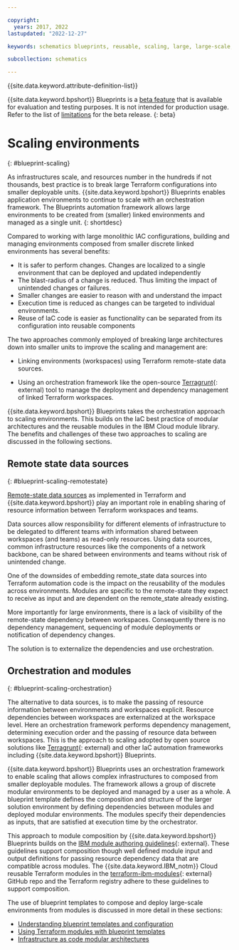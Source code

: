 ```yaml
---

copyright:
  years: 2017, 2022
lastupdated: "2022-12-27"

keywords: schematics blueprints, reusable, scaling, large, large-scale, reuse, modules

subcollection: schematics

---
```


{{site.data.keyword.attribute-definition-list}}

{{site.data.keyword.bpshort}} Blueprints is a [beta feature](/docs/schematics?topic=schematics-bp-beta-limitations) that is available for evaluation and testing purposes. It is not intended for production usage. Refer to the list of [limitations](/docs/schematics?topic=schematics-bp-beta-limitations#sc-bp-beta-limitation) for the beta release.
{: beta}

# Scaling environments
{: #blueprint-scaling}

As infrastructures scale, and resources number in the hundreds if not thousands, best practice is to break large Terraform configurations into smaller deployable units. {{site.data.keyword.bpshort}} Blueprints enables application environments to continue to scale with an orchestration framework. The Blueprints automation framework allows large environments to be created from (smaller) linked environments and managed as a single unit. 
{: shortdesc}

Compared to working with large monolithic IAC configurations, building and managing environments composed from smaller discrete linked environments has several benefits: 

- It is safer to perform changes. Changes are localized to a single environment that can be deployed and updated independently
- The blast-radius of a change is reduced. Thus limiting the impact of unintended changes or failures. 
- Smaller changes are easier to reason with and understand the impact 
- Execution time is reduced as changes can be targeted to individual environments. 
- Reuse of IaC code is easier as functionality can be separated from its configuration into reusable components 

The two approaches commonly employed of breaking large architectures down into smaller units to improve the scaling and management are:

- Linking environments (workspaces) using Terraform remote-state data sources. 

- Using an orchestration framework like the open-source [Terragrunt](https://terragrunt.gruntwork.io/){: external) tool to manage the deployment and dependency management of linked Terraform workspaces. 


{{site.data.keyword.bpshort}} Blueprints takes the orchestration approach to scaling environments. This builds on the IaC best practice of modular architectures and the reusable modules in the IBM Cloud module library. The benefits and challenges of these two approaches to scaling are discussed in the following sections. 


## Remote state data sources
{: #blueprint-scaling-remotestate}

[Remote-state data sources](/docs/schematics?topic=schematics-remote-state) as implemented in Terraform and {{site.data.keyword.bpshort}} play an important role in enabling sharing of resource information between Terraform workspaces and teams. 

Data sources allow responsibility for different elements of infrastructure to be delegated to different teams with information shared between workspaces (and teams) as read-only resources. Using data sources, common infrastructure resources like the components of a network backbone, can be shared between environments and teams without risk of unintended change. 

One of the downsides of embedding remote_state data sources into Terraform automation code is the impact on the reusability of the modules across environments. Modules are specific to the remote-state they expect to receive as input and are dependent on the remote_state already existing. 

More importantly for large environments, there is a lack of visibility of the remote-state dependency between workspaces. Consequently there is no dependency management, sequencing of module deployments or notification of dependency changes.  

The solution is to externalize the dependencies and use orchestration.  


## Orchestration and modules
{: #blueprint-scaling-orchestration}

The alternative to data sources, is to make the passing of resource information between environments and workspaces explicit. Resource dependencies between workspaces are externalized at the workspace level. Here an orchestration framework performs dependency management, determining execution order and the passing of resource data between workspaces. This is the approach to scaling adopted by open source solutions like [Terragrunt](https://terragrunt.gruntwork.io/){: external) and other IaC automation frameworks including {{site.data.keyword.bpshort}} Blueprints.     

{{site.data.keyword.bpshort}} Blueprints uses an orchestration framework to enable scaling that allows complex infrastructures to composed from smaller deployable modules. The framework allows a group of discrete modular environments to be deployed and managed by a user as a whole. A blueprint template defines the composition and structure of the larger solution environment by defining dependencies between modules and deployed modular environments. The modules specify their dependencies as inputs, that are satisfied at execution time by the orchestrator.  

This approach to module composition by {{site.data.keyword.bpshort}} Blueprints builds on the [IBM module authoring guidelines](https://terraform-ibm-modules.github.io/documentation/#/implementation-guidelines){: external}. These guidelines support composition though well defined module input and output definitions for passing resource dependency data that are compatible across modules. The {{site.data.keyword.IBM_notm}} Cloud reusable Terraform modules in the [terraform-ibm-modules](https://github.com/terraform-ibm-modules){: external} GitHub repo and the Terraform registry adhere to these guidelines to support composition. 

The use of blueprint templates to compose and deploy large-scale environments from modules is discussed in more detail in these sections:
- [Understanding blueprint templates and configuration](/docs/schematics?topic=schematics-blueprint-templates)
- [Using Terraform modules with blueprint templates](/docs/schematics?topic=schematics-blueprint-terraform) 
- [Infrastructure as code modular architectures](/docs/schematics?topic=schematics-iac-bp-modularity)


